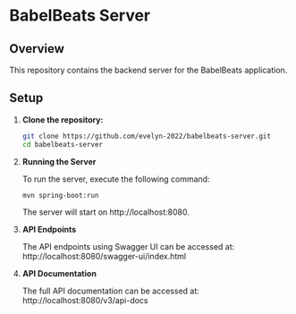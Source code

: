 # BabelBeats Server

## Overview

This repository contains the backend server for the BabelBeats application.

## Setup

1. **Clone the repository:**

   ```bash
   git clone https://github.com/evelyn-2022/babelbeats-server.git
   cd babelbeats-server
   ```

2. **Running the Server**

   To run the server, execute the following command:

   ```bash
   mvn spring-boot:run
   ```

   The server will start on http://localhost:8080.

3. **API Endpoints**

   The API endpoints using Swagger UI can be accessed at:
   http://localhost:8080/swagger-ui/index.html

4. **API Documentation**

   The full API documentation can be accessed at:
   http://localhost:8080/v3/api-docs
